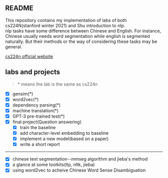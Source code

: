 ## README

This repository contains my implementation of labs of both cs224N(stanford winter 2021) and Shu introduction to nlp.  
nlp tasks have some difference between Chinese and English. For instance, Chinese usually needs word segmentation while english is segmented naturally. But their methods or the way of considering these tasks may be general.

[cs224n official website](http://web.stanford.edu/class/cs224n/)

## labs and projects
> \* means the lab is the same as cs224n
- [x] gensim(*)
- [x] word2vec(*)
- [x] dependency parsing(*)
- [x] machine translation(*)
- [x] GPT-3 pre-trained test(*)
- [x] final project(Question answering)
  - [x] train the baseline
  - [x] add character-level embedding to baseline
  - [x] implement a new model(based on a paper)
  - [x] write a short report
***
- [x] chinese text segmentation--mmseg algorithm and jieba's method
- [x] a glance at some toolkits(ltp, nltk, jieba)
- [x] using word2vec to acheive Chinese Word Sense Disambiguation